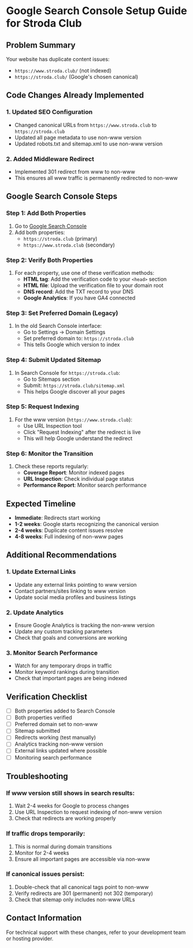 # Google Search Console Setup Guide for Stroda Club

## Problem Summary
Your website has duplicate content issues:
- `https://www.stroda.club/` (not indexed)
- `https://stroda.club/` (Google's chosen canonical)

## Code Changes Already Implemented

### 1. Updated SEO Configuration
- Changed canonical URLs from `https://www.stroda.club` to `https://stroda.club`
- Updated all page metadata to use non-www version
- Updated robots.txt and sitemap.xml to use non-www version

### 2. Added Middleware Redirect
- Implemented 301 redirect from www to non-www
- This ensures all www traffic is permanently redirected to non-www

## Google Search Console Steps

### Step 1: Add Both Properties
1. Go to [Google Search Console](https://search.google.com/search-console)
2. Add both properties:
   - `https://stroda.club` (primary)
   - `https://www.stroda.club` (secondary)

### Step 2: Verify Both Properties
1. For each property, use one of these verification methods:
   - **HTML tag**: Add the verification code to your `<head>` section
   - **HTML file**: Upload the verification file to your domain root
   - **DNS record**: Add the TXT record to your DNS
   - **Google Analytics**: If you have GA4 connected

### Step 3: Set Preferred Domain (Legacy)
1. In the old Search Console interface:
   - Go to Settings → Domain Settings
   - Set preferred domain to: `https://stroda.club`
   - This tells Google which version to index

### Step 4: Submit Updated Sitemap
1. In Search Console for `https://stroda.club`:
   - Go to Sitemaps section
   - Submit: `https://stroda.club/sitemap.xml`
   - This helps Google discover all your pages

### Step 5: Request Indexing
1. For the www version (`https://www.stroda.club`):
   - Use URL Inspection tool
   - Click "Request Indexing" after the redirect is live
   - This will help Google understand the redirect

### Step 6: Monitor the Transition
1. Check these reports regularly:
   - **Coverage Report**: Monitor indexed pages
   - **URL Inspection**: Check individual page status
   - **Performance Report**: Monitor search performance

## Expected Timeline
- **Immediate**: Redirects start working
- **1-2 weeks**: Google starts recognizing the canonical version
- **2-4 weeks**: Duplicate content issues resolve
- **4-8 weeks**: Full indexing of non-www pages

## Additional Recommendations

### 1. Update External Links
- Update any external links pointing to www version
- Contact partners/sites linking to www version
- Update social media profiles and business listings

### 2. Update Analytics
- Ensure Google Analytics is tracking the non-www version
- Update any custom tracking parameters
- Check that goals and conversions are working

### 3. Monitor Search Performance
- Watch for any temporary drops in traffic
- Monitor keyword rankings during transition
- Check that important pages are being indexed

## Verification Checklist

- [ ] Both properties added to Search Console
- [ ] Both properties verified
- [ ] Preferred domain set to non-www
- [ ] Sitemap submitted
- [ ] Redirects working (test manually)
- [ ] Analytics tracking non-www version
- [ ] External links updated where possible
- [ ] Monitoring search performance

## Troubleshooting

### If www version still shows in search results:
1. Wait 2-4 weeks for Google to process changes
2. Use URL Inspection to request indexing of non-www version
3. Check that redirects are working properly

### If traffic drops temporarily:
1. This is normal during domain transitions
2. Monitor for 2-4 weeks
3. Ensure all important pages are accessible via non-www

### If canonical issues persist:
1. Double-check that all canonical tags point to non-www
2. Verify redirects are 301 (permanent) not 302 (temporary)
3. Check that sitemap only includes non-www URLs

## Contact Information
For technical support with these changes, refer to your development team or hosting provider. 